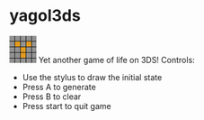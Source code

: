 # yagol3ds
![Yagol3ds](https://raw.githubusercontent.com/gonendo/yagol3ds/master/logo.png)
Yet another game of life on 3DS!
Controls:
- Use the stylus to draw the initial state
- Press A to generate
- Press B to clear
- Press start to quit game